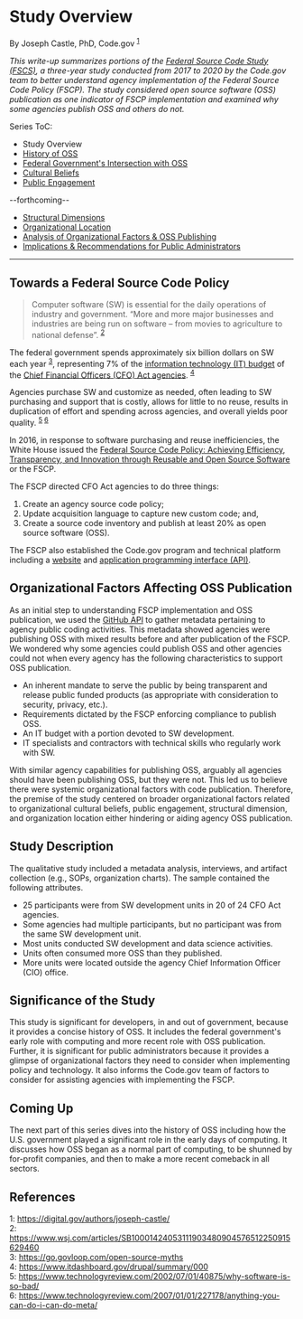 # Study Overview
By Joseph Castle, PhD, Code.gov <sup>[1](#fn1)</sup>

*This write-up summarizes portions of the [Federal Source Code Study (FSCS)](https://github.com/GSA/code-gov/blob/master/docs/FederalSourceCodeStudy/FederalSourceCodeStudy.pdf), a three-year study conducted from 2017 to 2020 by the Code.gov team to better understand agency implementation of the Federal Source Code Policy (FSCP). The study considered open source software (OSS) publication as one indicator of FSCP implementation and examined why some agencies publish OSS and others do not.*

Series ToC:
- Study Overview
- [History of OSS](history_of_OSS.md)
- [Federal Government's Intersection with OSS](govt_intersection_OSS.md)
- [Cultural Beliefs](cultural_beliefs.md)
- [Public Engagement](public_engagement.md)

--forthcoming--
- [Structural Dimensions](#)
- [Organizational Location](#)
- [Analysis of Organizational Factors & OSS Publishing](#)
- [Implications & Recommendations for Public Administrators](#)

---

## Towards a Federal Source Code Policy

> Computer software (SW) is essential for the daily operations of industry and government. “More and more major businesses and industries are being run on software – from movies to agriculture to national defense”. <sup>[2](#fn2)</sup>

The federal government spends approximately six billion dollars on SW each year <sup>[3](#fn3)</sup>, representing 7% of the [information technology (IT) budget](https://itdashboard.gov/) of the [Chief Financial Officers (CFO) Act agencies](https://en.wikipedia.org/wiki/Chief_Financial_Officers_Act). <sup>[4](#fn4)</sup>

Agencies purchase SW and customize as needed, often leading to SW purchasing and support that is costly, allows for little to no reuse, results in duplication of effort and spending across agencies, and overall yields poor quality. <sup>[5](#fn5) </sup><sup>[6](#fn6)</sup>

In 2016, in response to software purchasing and reuse inefficiencies, the White House issued the [Federal Source Code Policy: Achieving Efficiency, Transparency, and Innovation through Reusable and Open Source Software](https://sourcecode.cio.gov/) or the FSCP. 

The FSCP directed CFO Act agencies to do three things: 
1. Create an agency source code policy; 
2. Update acquisition language to capture new custom code; and, 
3. Create a source code inventory and publish at least 20% as open source software (OSS). 

The FSCP also established the Code.gov program and technical platform including a [website](https://code.gov/) and [application programming interface (API)](https://open.gsa.gov/api/codedotgov/).

## Organizational Factors Affecting OSS Publication

As an initial step to understanding FSCP implementation and OSS publication, we used the [GitHub API](https://developer.github.com/v3/) to gather metadata pertaining to agency public coding activities. This metadata showed agencies were publishing OSS with mixed results before and after publication of the FSCP. We wondered why some agencies could publish OSS and other agencies could not when every agency has the following characteristics to support OSS publication.

- An inherent mandate to serve the public by being transparent and release public funded products (as appropriate with consideration to security, privacy, etc.).
- Requirements dictated by the FSCP enforcing compliance to publish OSS.
- An IT budget with a portion devoted to SW development.
- IT specialists and contractors with technical skills who regularly work with SW.

With similar agency capabilities for publishing OSS, arguably all agencies should have been publishing OSS, but they were not. This led us to believe there were  systemic organizational factors with code publication. Therefore, the premise of the study centered on broader organizational factors related to organizational cultural beliefs, public engagement, structural dimension, and organization location either hindering or aiding agency OSS publication.

## Study Description

The qualitative study included a metadata analysis, interviews, and artifact collection (e.g., SOPs, organization charts). The sample contained the following attributes.

- 25 participants were from SW development units in 20 of 24 CFO Act agencies. 
- Some agencies had multiple participants, but no participant was from the same SW development unit.
- Most units conducted SW development and data science activities.
- Units often consumed more OSS than they published.
- More units were located outside the agency Chief Information Officer (CIO) office.

## Significance of the Study

This study is significant for developers, in and out of government, because it provides a concise history of OSS. It includes the federal government's early role with computing and more recent role with OSS publication. Further, it is significant for public administrators because it provides a glimpse of organizational factors they need to consider when implementing policy and technology. It also informs the Code.gov team of factors to consider for assisting agencies with implementing the FSCP.

## Coming Up

The next part of this series dives into the history of OSS including how the U.S. government played a significant role in the early days of computing. It discusses how OSS began as a normal part of computing, to be shunned by for-profit companies, and then to make a more recent comeback in all sectors.

## References

<a name='fn1'>1</a>: https://digital.gov/authors/joseph-castle/  
<a name='fn2'>2</a>: https://www.wsj.com/articles/SB10001424053111903480904576512250915629460  
<a name='fn3'>3</a>: https://go.govloop.com/open-source-myths  
<a name='fn4'>4</a>: https://www.itdashboard.gov/drupal/summary/000  
<a name='fn5'>5</a>: https://www.technologyreview.com/2002/07/01/40875/why-software-is-so-bad/  
<a name='fn5'>6</a>: https://www.technologyreview.com/2007/01/01/227178/anything-you-can-do-i-can-do-meta/